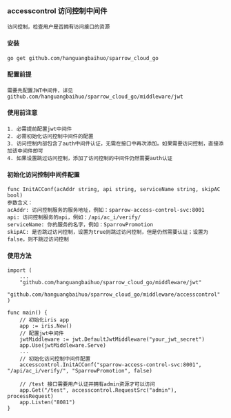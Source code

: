 ### accesscontrol 访问控制中间件

    访问控制，检查用户是否拥有访问接口的资源

#### 安装

    go get github.com/hanguangbaihuo/sparrow_cloud_go
    
#### 配置前提

	需要先配置JWT中间件，详见github.com/hanguangbaihuo/sparrow_cloud_go/middleware/jwt

#### 使用前注意

    1. 必需提前配置jwt中间件
    2. 必需初始化访问控制中间件的配置
    3. 访问控制内部包含了auth中间件认证，无需在接口中再次添加。如果需要访问控制，直接添加该中间件即可
    4. 如果设置跳过访问控制，添加了访问控制的中间件仍然需要auth认证

#### 初始化访问控制中间件配置

    func InitACConf(acAddr string, api string, serviceName string, skipAC bool)
    参数含义：
    acAddr: 访问控制服务的服务地址，例如：sparrow-access-control-svc:8001
    api: 访问控制服务的api，例如：/api/ac_i/verify/
    serviceName: 你的服务的名字，例如：SparrowPromotion
    skipAC: 是否跳过访问控制，设置为true则跳过访问控制，但是仍然需要认证；设置为false，则不跳过访问控制

#### 使用方法
	
	import (
		...
		"github.com/hanguangbaihuo/sparrow_cloud_go/middleware/jwt"
		"github.com/hanguangbaihuo/sparrow_cloud_go/middleware/accesscontrol"
	)
	
	func main() {
	    // 初始化iris app
	    app := iris.New()
	    // 配置jwt中间件
	    jwtMiddleware := jwt.DefaultJwtMiddleware("your_jwt_secret")
		app.Use(jwtMiddleware.Serve)
	    ...
        // 初始化访问控制中间件配置
        accesscontrol.InitACConf("sparrow-access-control-svc:8001", "/api/ac_i/verify/", "SparrowPromotion", false)

        // /test 接口需要用户认证并拥有admin资源才可以访问
	    app.Get("/test", accesscontrol.RequestSrc("admin"), processRequest)
	    app.Listen("8081")
    }
